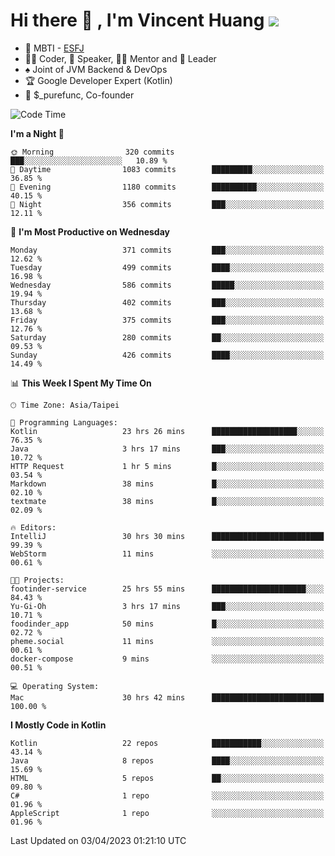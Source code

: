 # Hi there 👋 , I'm Vincent Huang ![](https://komarev.com/ghpvc/?username=Jian-Min-Huang)
- 👀 MBTI - [ESFJ](https://www.16personalities.com/esfj-personality)
- 👨‍💻 Coder, 🎤 Speaker, 👨‍🏫 Mentor and 🚀 Leader
- ♠️ Joint of JVM Backend & DevOps
- 🏆 Google Developer Expert (Kotlin)
- 💼 $_purefunc, Co-founder

<!--START_SECTION:waka-->
![Code Time](http://img.shields.io/badge/Code%20Time-1%2C821%20hrs%2021%20mins-blue)

**I'm a Night 🦉** 

```text
🌞 Morning                320 commits         ███░░░░░░░░░░░░░░░░░░░░░░   10.89 % 
🌆 Daytime                1083 commits        █████████░░░░░░░░░░░░░░░░   36.85 % 
🌃 Evening                1180 commits        ██████████░░░░░░░░░░░░░░░   40.15 % 
🌙 Night                  356 commits         ███░░░░░░░░░░░░░░░░░░░░░░   12.11 % 
```
📅 **I'm Most Productive on Wednesday** 

```text
Monday                   371 commits         ███░░░░░░░░░░░░░░░░░░░░░░   12.62 % 
Tuesday                  499 commits         ████░░░░░░░░░░░░░░░░░░░░░   16.98 % 
Wednesday                586 commits         █████░░░░░░░░░░░░░░░░░░░░   19.94 % 
Thursday                 402 commits         ███░░░░░░░░░░░░░░░░░░░░░░   13.68 % 
Friday                   375 commits         ███░░░░░░░░░░░░░░░░░░░░░░   12.76 % 
Saturday                 280 commits         ██░░░░░░░░░░░░░░░░░░░░░░░   09.53 % 
Sunday                   426 commits         ████░░░░░░░░░░░░░░░░░░░░░   14.49 % 
```


📊 **This Week I Spent My Time On** 

```text
🕑︎ Time Zone: Asia/Taipei

💬 Programming Languages: 
Kotlin                   23 hrs 26 mins      ███████████████████░░░░░░   76.35 % 
Java                     3 hrs 17 mins       ███░░░░░░░░░░░░░░░░░░░░░░   10.72 % 
HTTP Request             1 hr 5 mins         █░░░░░░░░░░░░░░░░░░░░░░░░   03.54 % 
Markdown                 38 mins             █░░░░░░░░░░░░░░░░░░░░░░░░   02.10 % 
textmate                 38 mins             █░░░░░░░░░░░░░░░░░░░░░░░░   02.09 % 

🔥 Editors: 
IntelliJ                 30 hrs 30 mins      █████████████████████████   99.39 % 
WebStorm                 11 mins             ░░░░░░░░░░░░░░░░░░░░░░░░░   00.61 % 

🐱‍💻 Projects: 
footinder-service        25 hrs 55 mins      █████████████████████░░░░   84.43 % 
Yu-Gi-Oh                 3 hrs 17 mins       ███░░░░░░░░░░░░░░░░░░░░░░   10.71 % 
foodinder_app            50 mins             █░░░░░░░░░░░░░░░░░░░░░░░░   02.72 % 
pheme.social             11 mins             ░░░░░░░░░░░░░░░░░░░░░░░░░   00.61 % 
docker-compose           9 mins              ░░░░░░░░░░░░░░░░░░░░░░░░░   00.51 % 

💻 Operating System: 
Mac                      30 hrs 42 mins      █████████████████████████   100.00 % 
```

**I Mostly Code in Kotlin** 

```text
Kotlin                   22 repos            ███████████░░░░░░░░░░░░░░   43.14 % 
Java                     8 repos             ████░░░░░░░░░░░░░░░░░░░░░   15.69 % 
HTML                     5 repos             ██░░░░░░░░░░░░░░░░░░░░░░░   09.80 % 
C#                       1 repo              ░░░░░░░░░░░░░░░░░░░░░░░░░   01.96 % 
AppleScript              1 repo              ░░░░░░░░░░░░░░░░░░░░░░░░░   01.96 % 
```




 Last Updated on 03/04/2023 01:21:10 UTC
<!--END_SECTION:waka-->
